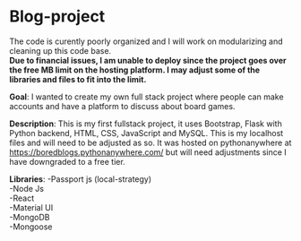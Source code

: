 # Blog-project

The code is curently poorly organized and I will work on modularizing and cleaning up this code base.\
**Due to financial issues, I am unable to deploy since the project goes over the free MB limit on the hosting platform. I may adjust some of the libraries and files to fit into the limit.**

**Goal**: I wanted to create my own full stack project where people can make accounts and have a platform to discuss about board games.

**Description**:
This is my first fullstack project, it uses Bootstrap, Flask with Python backend, HTML, CSS, JavaScript and MySQL.
This is my localhost files and will need to be adjusted as so.
It was hosted on pythonanywhere at https://boredblogs.pythonanywhere.com/ but will need adjustments since I have downgraded to a free tier.

**Libraries**:
-Passport js (local-strategy)\
-Node Js\
-React\
-Material UI\
-MongoDB\
-Mongoose

